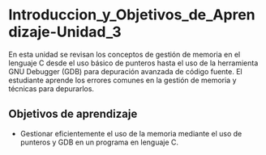 # Introduccion_y_Objetivos_de_Aprendizaje-Unidad_3

En esta unidad se revisan los conceptos de gestión de memoria en el lenguaje C desde el uso básico de punteros hasta el uso de la herramienta GNU Debugger (GDB) para depuración avanzada de código fuente. El estudiante aprende los errores comunes en la gestión de memoria y técnicas para depurarlos.

## Objetivos de aprendizaje
* Gestionar eficientemente el uso de la memoria mediante el uso de punteros y GDB en un programa en lenguaje C.
